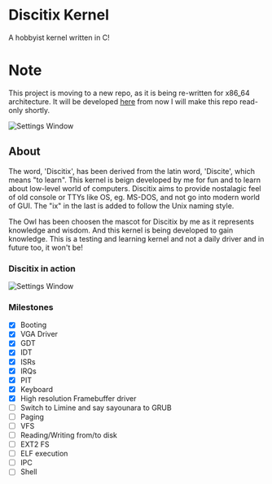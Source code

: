 # Discitix Kernel
A hobbyist kernel written in C!

# Note
This project is moving to a new repo, as it is being re-written for x86_64 architecture.
It will be developed [here](https://github.com/ayush7788/discitix_x86_64) from now
I will make this repo read-only shortly.

![Settings Window](https://raw.githubusercontent.com/ayush7788/discitix_kernel/devel/screenshots/discitix_logo.jpg)
## About
The word, 'Discitix', has been derived from the latin word, 'Discite', which means "to learn".
This kernel is beign developed by me for fun and to learn about low-level world of computers.
Discitix aims to provide nostalagic feel of old console or TTYs like OS, eg. MS-DOS, and not go into modern world of GUI.
The "ix" in the last is added to follow the Unix naming style.

The Owl has been choosen the mascot for Discitix by me as it represents knowledge and wisdom.
And this kernel is being developed to gain knowledge.
This is a testing and learning kernel and not a daily driver and in future too, it won't be!

### Discitix in action
![Settings Window](https://raw.githubusercontent.com/ayush7788/discitix_kernel/main/screenshots/night_theme.png)
### Milestones
- [x] Booting
- [x] VGA Driver
- [x] GDT
- [x] IDT
- [x] ISRs
- [x] IRQs
- [x] PIT
- [x] Keyboard
- [x] High resolution Framebuffer driver
- [ ] Switch to Limine and say sayounara to GRUB
- [ ] Paging
- [ ] VFS
- [ ] Reading/Writing from/to disk
- [ ] EXT2 FS
- [ ] ELF execution
- [ ] IPC
- [ ] Shell
